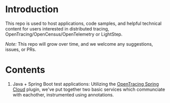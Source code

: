 # Introduction
This repo is used to host applications, code samples, and helpful technical content for users interested in distributed tracing, OpenTracing/OpenCensus/OpenTelemetry or LightStep.

*Note:* This repo will grow over time, and we welcome any suggestions, issues, or PRs.

# Contents
1. Java + Spring Boot test applications: Utilizing the [OpenTracing Spring Cloud](https://github.com/opentracing-contrib/java-spring-cloud) plugin, we've put together two basic services which communciate with eachother, instrumented using annotations.

